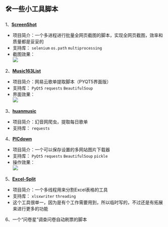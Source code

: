## :hammer_and_wrench:一些小工具脚本
1、[**ScreenShot**](https://github.com/Hopetree/MyTools/tree/master/ScreenShot)
- 项目简介：一个多进程进行批量全网页截图的脚本，实现全网页截图，效率和质量都是妥妥的
- 支持库：
`selenium`
`os.path`
`multiprocessing`
- 截图效果：</br>
![](https://github.com/Hopetree/MyTools/blob/master/ScreenShot/001.png)

2、[**Music163List**](https://github.com/Hopetree/MyTools/tree/master/Music163List)
- 项目简介：网易云歌单提取脚本（PYQT5界面版）
- 支持库：
`PyQt5`
`requests`
`BeautifulSoup`
- 界面效果：</br>
![](https://github.com/Hopetree/MyTools/blob/master/Music163List/docs/001.png)

3、[**huanmusic**](https://github.com/Hopetree/MyTools/tree/master/huanmusic)
- 项目简介：幻音网爬虫，提取每日歌单
- 支持库：
`requests`

4、[**PICdown**](https://github.com/Hopetree/MyTools/tree/master/PICdown)
- 项目简介：一个可以保存设置的多网站图片下载器
- 支持库：
`PyQt5`
`requests`
`BeautifulSoup`
`pickle`
- 操作效果：</br>
![](https://github.com/Hopetree/MyTools/blob/master/PICdown/docs/001.png)

5、[**Excel-Split**](https://github.com/Hopetree/MyTools/tree/master/Excel-Split)
- 项目简介：一个多线程用来分割Excel表格的工具
- 支持库：
`xlsxwriter`
`threading`
- 这个工具很单一，因为是有个工作需要用到，所以临时写的，不过还是有拓展来进行更多的功能

6、一个“问卷星”调查问卷自动刷票的脚本
